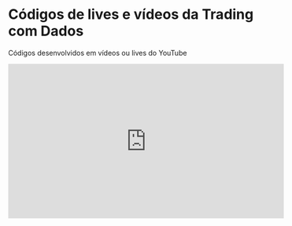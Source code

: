 # Códigos de lives e vídeos da Trading com Dados

Códigos desenvolvidos em vídeos ou lives do YouTube


<iframe width="560" height="315" src="https://www.youtube.com/embed/s5855pHUrKY" title="YouTube video player" frameborder="0" allow="accelerometer; autoplay; clipboard-write; encrypted-media; gyroscope; picture-in-picture" allowfullscreen></iframe>
